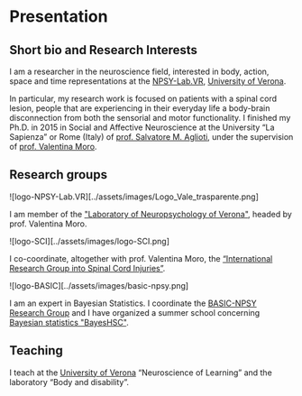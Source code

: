 # Presentation


## Short bio and Research Interests

I am a researcher in the neuroscience field, interested in body, action, space
and time representations at the [NPSY-Lab.VR][1], [University of Verona][UniVR].

In particular, my research work is focused on patients with a spinal cord lesion,
people that are experiencing in their everyday life a body-brain disconnection
from both the sensorial and motor functionality. I finished my Ph.D. in 2015 in
Social and Affective Neuroscience at the University “La Sapienza” or Rome
(Italy) of [prof. Salvatore M. Aglioti][2], under the
supervision of [prof. Valentina Moro][3].

<!--more-->

## Research groups

![logo-NPSY-Lab.VR][../assets/images/Logo_Vale_trasparente.png]

I am member of the ["Laboratory of Neuropsychology of Verona"][1],
headed by prof. Valentina Moro.

![logo-SCI][../assets/images/logo-SCI.png]

I co-coordinate, altogether with prof. Valentina Moro,
the [“International Research Group into Spinal Cord Injuries”][SCI-ResearchGroup].

![logo-BASIC][../assets/images/basic-npsy.png]

I am an expert in Bayesian Statistics. I coordinate the
[BASIC-NPSY Research Group][BASIC-NPSY] and I have organized a
summer school concerning [Bayesian statistics "BayesHSC"][BayesHSC].

## Teaching

I teach at the [University of Verona][UniVR] “Neuroscience of Learning” and the laboratory “Body and disability”.

[1]: http://sites.hss.univr.it/npsy-labvr/
[2]: https://agliotilab.org/lab-staff/principal-investigator
[3]: https://michelescandola.github.io/www.dsu.univr.it/?ent=persona&id=2097
[Univr]: https://www.univr.it
[SCI-ResearchGroup]: https://sites.hss.univr.it/npsy-labvr/spinal-cord-injury-research-center/
[BASIC-NPSY]: https://sites.hss.univr.it/npsy-labvr/basic-npsy-research-group/
[BayesHSC]: https://sites.hss.univr.it/bayeshsc/


